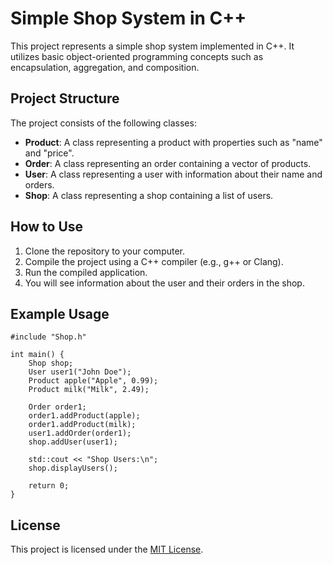 <h1>Simple Shop System in C++</h1>

<p>This project represents a simple shop system implemented in C++. It utilizes basic object-oriented programming concepts such as encapsulation, aggregation, and composition.</p>

<h2>Project Structure</h2>

<p>The project consists of the following classes:</p>

<ul>
  <li><strong>Product</strong>: A class representing a product with properties such as "name" and "price".</li>
  <li><strong>Order</strong>: A class representing an order containing a vector of products.</li>
  <li><strong>User</strong>: A class representing a user with information about their name and orders.</li>
  <li><strong>Shop</strong>: A class representing a shop containing a list of users.</li>
</ul>

<h2>How to Use</h2>

<ol>
  <li>Clone the repository to your computer.</li>
  <li>Compile the project using a C++ compiler (e.g., g++ or Clang).</li>
  <li>Run the compiled application.</li>
  <li>You will see information about the user and their orders in the shop.</li>
</ol>

<h2>Example Usage</h2>

<pre><code>#include "Shop.h"

int main() {
    Shop shop;
    User user1("John Doe");
    Product apple("Apple", 0.99);
    Product milk("Milk", 2.49);

    Order order1;
    order1.addProduct(apple);
    order1.addProduct(milk);
    user1.addOrder(order1);
    shop.addUser(user1);

    std::cout &lt;&lt; "Shop Users:\n";
    shop.displayUsers();

    return 0;
}
</code></pre>

<h2>License</h2>

<p>This project is licensed under the <a href="LICENSE">MIT License</a>.</p>
